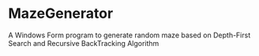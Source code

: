 # MazeGenerator
A Windows Form program to generate random maze based on Depth-First Search and Recursive BackTracking Algorithm
